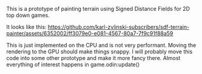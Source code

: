 This is a prototype of painting terrain using Signed Distance Fields for 2D top down games.

It looks like this:
https://github.com/karl-zylinski-subscribers/sdf-terrain-painter/assets/6352002/ff3079e0-e081-4567-80a7-7f9c91f88a59

This is just implemented on the CPU and is not very performant. Moving the rendering to the GPU should make things snappy. I will probably move this code into some other prototype and make it more fancy there. Almost everything of interest happens in game.odin:update()

